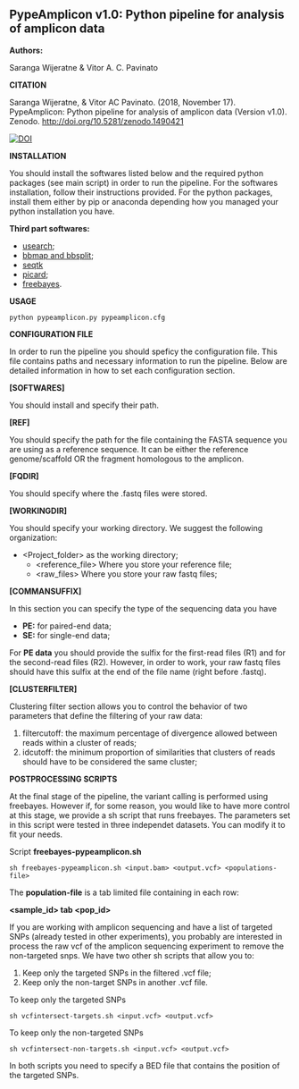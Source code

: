 
## **PypeAmplicon v1.0: Python pipeline for analysis of amplicon data**

**Authors:** 

Saranga Wijeratne & Vitor A. C. Pavinato


**CITATION**

Saranga Wijeratne, & Vitor AC Pavinato. (2018, November 17). PypeAmplicon: 
Python pipeline for analysis of amplicon data (Version v1.0). 
Zenodo. http://doi.org/10.5281/zenodo.1490421

[![DOI](https://zenodo.org/badge/114859807.svg)](https://zenodo.org/badge/latestdoi/114859807)


**INSTALLATION**

You should install the softwares listed below and the required python packages (see main script) 
in order to run the pipeline. For the softwares installation, follow their instructions provided. 
For the python packages, install them either by pip or anaconda depending how you managed your 
python installation you have.

**Third part softwares:**
- [usearch](https://www.drive5.com/usearch/);
- [bbmap and bbsplit](https://sourceforge.net/projects/bbmap/);
- [seqtk](https://github.com/lh3/seqtk)
- [picard](https://broadinstitute.github.io/picard/);
- [freebayes](https://github.com/ekg/freebayes).


**USAGE**
```
python pypeamplicon.py pypeamplicon.cfg
```

**CONFIGURATION FILE**

In order to run the pipeline you should speficy the configuration file. This file contains paths 
and necessary information to run the pipeline. Below are detailed information in how to set each 
configuration section.

__[SOFTWARES]__

You should install and specify their path.

__[REF]__

You should specify the path for the file containing the FASTA sequence you are using as a reference 
sequence. It can be either the reference genome/scaffold OR the fragment homologous to the amplicon.

__[FQDIR]__

You should specify where the .fastq files were stored.

__[WORKINGDIR]__

You should specify your working directory. We suggest the following organization:
- <Project_folder> as the working directory;
	- <reference_file> Where you store your reference file;
	- <raw_files> Where you store your raw fastq files;

__[COMMANSUFFIX]__

In this section you can specify the type of the sequencing data you have
- **PE:** for paired-end data;
- **SE:** for single-end data;

For **PE data** you should provide the sulfix for the first-read files (R1) and for the second-read 
files (R2). However, in order to work, your raw fastq files should have this sulfix at the end of the 
file name (right before .fastq).

__[CLUSTERFILTER]__

Clustering filter section allows you to control the behavior of two parameters that define the filtering 
of your raw data:
1. filtercutoff: the maximum percentage of divergence allowed between reads within a cluster of reads;
2. idcutoff: the minimum proportion of similarities that clusters of reads should have to be considered 
the same cluster;


**POSTPROCESSING SCRIPTS**

At the final stage of the pipeline, the variant calling is performed using freebayes. However if, for some 
reason, you would like to have more control at this stage, we provide a sh script that runs freebayes. The 
parameters set in this script were tested in three independet datasets. You can modify it to fit your needs.

Script __freebayes-pypeamplicon.sh__

```
sh freebayes-pypeamplicon.sh <input.bam> <output.vcf> <populations-file>
```

The **population-file** is a tab limited file containing in each row:

__<sample_id>	tab <pop_id>__

If you are working with amplicon sequencing and have a list of targeted SNPs (already tested in other experiments), 
you probably are interested in process the raw vcf of the amplicon sequencing experiment to remove the non-targeted snps. 
We have two other sh scripts that allow you to:
1. Keep only the targeted SNPs in the filtered .vcf file;
2. Keep only the non-target SNPs in another .vcf file.

To keep only the targeted SNPs

```
sh vcfintersect-targets.sh <input.vcf> <output.vcf>
```

To keep only the non-targeted SNPs
```
sh vcfintersect-non-targets.sh <input.vcf> <output.vcf>
```

In both scripts you need to specify a BED file that contains the position of the targeted SNPs.
